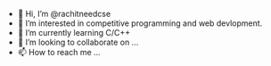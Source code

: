 - 👋 Hi, I’m @rachitneedcse
- 👀 I’m interested in competitive programming and web devlopment.
- 🌱 I’m currently learning C/C++
- 💞️ I’m looking to collaborate on ...
- 📫 How to reach me ...

<!---
rachitneedcse/rachitneedcse is a ✨ special ✨ repository because its `README.md` (this file) appears on your GitHub profile.
You can click the Preview link to take a look at your changes.
--->
